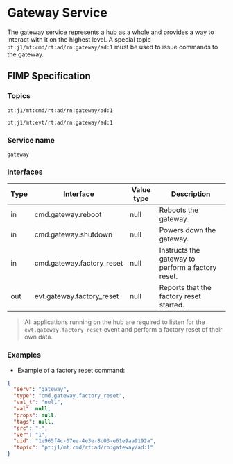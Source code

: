 # Gateway Service

The gateway service represents a hub as a whole and provides a way to interact with it on the highest level.
A special topic `pt:j1/mt:cmd/rt:ad/rn:gateway/ad:1` must be used to issue commands to the gateway.

## FIMP Specification

### Topics

`pt:j1/mt:cmd/rt:ad/rn:gateway/ad:1`

`pt:j1/mt:evt/rt:ad/rn:gateway/ad:1`

### Service name

`gateway`

### Interfaces

| Type | Interface                 | Value type | Description                                       |
|------|---------------------------|------------|---------------------------------------------------|
| in   | cmd.gateway.reboot        | null       | Reboots the gateway.                              |
| in   | cmd.gateway.shutdown      | null       | Powers down the gateway.                          |
| in   | cmd.gateway.factory_reset | null       | Instructs the gateway to perform a factory reset. |
| out  | evt.gateway.factory_reset | null       | Reports that the factory reset started.           |

> All applications running on the hub are required to listen for the `evt.gateway.factory_reset` event and perform a factory reset of their own data.

### Examples

* Example of a factory reset command:

```json
{
  "serv": "gateway",
  "type": "cmd.gateway.factory_reset",
  "val_t": "null",
  "val": null,
  "props": null,
  "tags": null,
  "src": "-",
  "ver": "1",
  "uid": "1e965f4c-07ee-4e3e-8c03-e61e9aa9192a",
  "topic": "pt:j1/mt:cmd/rt:ad/rn:gateway/ad:1"
}
```